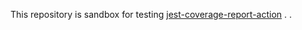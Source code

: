 This repository is sandbox for testing [jest-coverage-report-action](https://github.com/ArtiomTr/jest-coverage-report-action)
.
.
